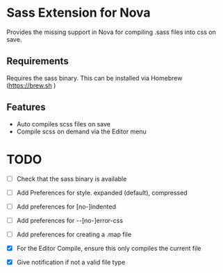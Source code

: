 # Sass Extension for Nova

Provides the missing support in Nova for compiling .sass files into css on save.

## Requirements

Requires the sass binary. This can be installed via Homebrew (https://brew.sh )

## Features

* Auto compiles scss files on save
* Compile scss on demand via the Editor menu

# TODO

* [ ] Check that the sass binary is available
* [ ] Add Preferences for style. expanded (default), compressed
* [ ] Add preferences for [no-]indented
* [ ] Add preferences for --[no-]error-css
* [ ] Add preferences for creating a .map file

* [x] For the Editor Compile, ensure this only compiles the current file
* [x] Give notification if not a valid file type